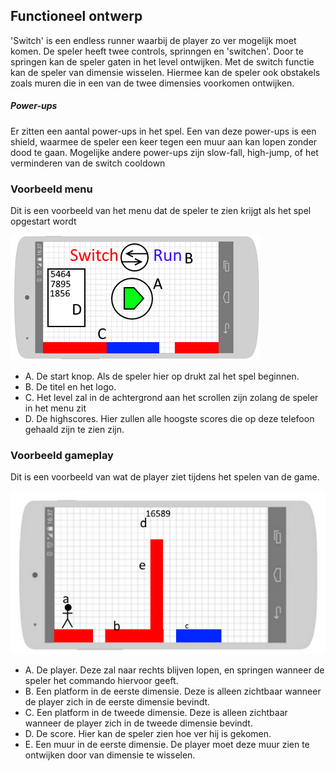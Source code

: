 ## Functioneel ontwerp

'Switch' is een endless runner waarbij de player zo ver mogelijk moet komen.
De speler heeft twee controls, sprinngen en 'switchen'. Door te springen 
kan de speler gaten in het level ontwijken. Met de switch functie kan de 
speler van dimensie wisselen. Hiermee kan de speler ook obstakels zoals 
muren die in een van de twee dimensies voorkomen ontwijken.

##### Power-ups

Er zitten een aantal power-ups in het spel. Een van deze power-ups is een shield,
waarmee de speler een keer tegen een muur aan kan lopen zonder dood te gaan. 
Mogelijke andere power-ups zijn slow-fall, high-jump, of het verminderen van de switch cooldown

### Voorbeeld menu

Dit is een voorbeeld van het menu dat de speler te zien krijgt als het spel opgestart wordt

![Menu wireframe](images/fd_switch_menu.png)

 - A. De start knop. Als de speler hier op drukt zal het spel beginnen.
 - B. De titel en het logo.
 - C. Het level zal in de achtergrond aan het scrollen zijn zolang de speler in het menu zit
 - D. De highscores. Hier zullen alle hoogste scores die op deze telefoon gehaald zijn te zien zijn.

### Voorbeeld gameplay

Dit is een voorbeeld van wat de player ziet tijdens het spelen van de game.

![Gameplay wireframe](images/fd_switch_gameplay.png)

- A. De player. Deze zal naar rechts blijven lopen, en springen wanneer 
de speler het commando hiervoor geeft.
- B. Een platform in de eerste dimensie. Deze is alleen zichtbaar wanneer de player zich in de eerste dimensie bevindt.
- C. Een platform in de tweede dimensie. Deze is alleen zichtbaar wanneer de player zich in de tweede dimensie bevindt.
- D. De score. Hier kan de speler zien hoe ver hij is gekomen.
- E. Een muur in de eerste dimensie. De player moet deze muur zien te ontwijken door van dimensie te wisselen.